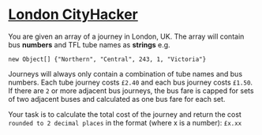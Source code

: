 # [London CityHacker](https://www.codewars.com/kata/london-cityhacker "https://www.codewars.com/kata/5bce125d3bb2adff0d000245")

You are given an array of a journey in London, UK. The array will contain bus **numbers** and TFL tube names as **strings** e.g.

```
new Object[] {"Northern", "Central", 243, 1, "Victoria"}
```

Journeys will always only contain a combination of tube names and bus numbers. Each tube journey costs `£2.40` and each bus journey costs `£1.50`. If there are `2` or more adjacent bus journeys, the bus fare is capped for sets of two adjacent buses and calculated as one bus fare for each set.

Your task is to calculate the total cost of the journey and return the cost `rounded to 2 decimal places` in the format (where x is a number): `£x.xx`